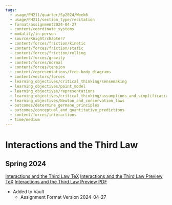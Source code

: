 ```yaml
---
tags:
  - usage/PH211/quarter/Sp2024/Week6
  - usage/PH211/section_type/recitation
  - format/assignment2024-04-27
  - content/coordinate_systems
  - modality/in-person
  - source/Knight/chapter7
  - content/forces/friction/kinetic
  - content/forces/friction/static
  - content/forces/friction/rolling
  - content/forces/gravity
  - content/forces/normal
  - content/forces/tension
  - content/representations/free-body_diagrams
  - content/vectors/forces
  - learning_objectives/critical_thinking/sensemaking
  - learning_objectives/point_model
  - learning_objectives/representations
  - learning_objectives/critical_thinking/assumptions_and_simplifications
  - learning_objectives/Newton_and_conservation_laws
  - outcomes/determine_germane_principles
  - outcomes/conceptual_and_quantitative_predictions
  - content/forces/interactions
  - time/medium
---
```

# Interactions and the Third Law
## Spring 2024
[Interactions and the Third Law TeX](./Interactions_and_the_Third_Law.tex)
[Interactions and the Third Law Preview TeX](./Interactions_and_the_Third_Law_Preview.tex)
[Interactions and the Third Law Preview PDF](./Interactions_and_the_Third_Law_Preview.pdf)
* Added to Vault
	* Assignment Format Version 2024-04-27